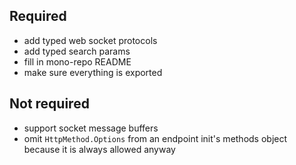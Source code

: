 ## Required

-   add typed web socket protocols
-   add typed search params
-   fill in mono-repo README
-   make sure everything is exported

## Not required

-   support socket message buffers
-   omit `HttpMethod.Options` from an endpoint init's methods object because it is always allowed anyway
